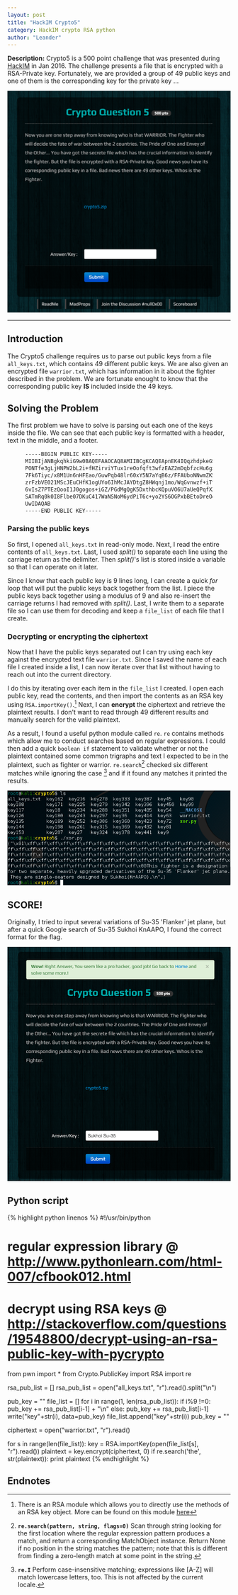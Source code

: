 ```yaml
---
layout: post
title: "HackIM Crypto5"
category: HackIM crypto RSA python
author: "Leander"
---
```

<strong>Description:</strong> Crypto5 is a 500 point challenge that was presented during [HackIM](https://ctf.nullcon.net/) in Jan 2016. The challenge presents a file that is encrypted with a RSA-Private key. Fortunately, we are provided a group of 49 public keys and one of them is the corresponding key for the private key ...

![intro](/images/2016-HackIM-intro.png)

<!--break-->

------

## Introduction

The Crypto5 challenge requires us to parse out public keys from a file ```all_keys.txt```, which contains 49 different public keys. We are also given an encrypted file ```warrior.txt```, which has information in it about the fighter described in the problem. We are fortunate enought to know that the corresponding public key <strong>IS</strong> included inside the 49 keys.

## Solving the Problem

The first problem we have to solve is parsing out each one of the keys inside the file. We can see that each public key is formatted with a header, text in the middle, and a footer.

<figure class="highlight"><pre><code class="language-text" data-lang="text">﻿-----BEGIN PUBLIC KEY-----
MIIBIjANBgkqhkiG9w0BAQEFAAOCAQ8AMIIBCgKCAQEApnEK4IQqzhdpkeGS5j8w
PONTfe3gLjHNPW2bL2i+fHZirviYTux1reOofqft3wfzEAZ2mDqbfzcHu6gxNkT4
7Fk6Tiyc/x8M1Un6nHFEao/GuwPqb48lr60xY5N7aYqB6z/FFAUboNNwmZK5DO+X
zrFzbVE021MScJEuCHfK1ogUYo6IhMcJAYDtgZ8HWqnj1mo/WqGvnwzf+iTtoKna
6vIsZ7PTEzQooI1J0gogos+iGZ/PGdMgQgK5DxthbcKQpuVO6U7aUeQPqfXZ89k6
SATmRq0k0I8Flbe07DKuC417WaNSNoM6ydPiT6c+yo2YS6OGPxbBEtoDreO4Jsxz
UwIDAQAB
-----END PUBLIC KEY-----</code></pre></figure>

### Parsing the public keys

So first, I opened ```all_keys.txt``` in read-only mode. Next, I read the entire contents of ```all_keys.txt```. Last, I used <em>split()</em> to separate each line using the carriage return as the delimiter. Then <em>split()</em>'s list is stored inside a variable so that I can operate on it later.

Since I know that each public key is 9 lines long, I can create a quick <em>for</em> loop that will put the public keys back together from the list. I piece the public keys back together using a modulus of 9 and also re-insert the carriage returns I had removed with <em>split()</em>. Last, I write them to a separate file so I can use them for decoding and keep a ```file_list``` of each file that I create.

### Decrypting or encrypting the ciphertext

Now that I have the public keys separated out I can try using each key against the encrypted text file ```warrior.txt```. Since I saved the name of each file I created inside a list, I can now iterate over that list without having to reach out into the current directory.

I do this by iterating over each item in the ```file_list``` I created. I open each public key, read the contents, and then import the contents as an RSA key using ```RSA.importKey()```.[^3] Next, I can <strong>encrypt</strong> the ciphertext and retrieve the plaintext results. I don't want to read through 49 different results and manually search for the valid plaintext.

As a result, I found a useful python module called ```re```. ```re``` contains methods which allow me to conduct searches based on regular expressions. I could then add a quick ```boolean if``` statement to validate whether or not the plaintext contained some common trigraphs and text I expected to be in the plaintext, such as fighter or warrior. ```re.search```[^1] checked six different matches while ignoring the case [^2] and if it found any matches it printed the results.

![solved](/images/2016-HackIM-solved.png)

## SCORE!

Originally, I tried to input several variations of Su-35 'Flanker' jet plane, but after a quick Google search of Su-35 Sukhoi KnAAPO, I found the correct format for the flag.

![solution](/images/2016-HackIM-solution.png)

## Python script

{% highlight python linenos %}
#!/usr/bin/python
# regular expression library @ http://www.pythonlearn.com/html-007/cfbook012.html
# decrypt using RSA keys @ http://stackoverflow.com/questions/19548800/decrypt-using-an-rsa-public-key-with-pycrypto
from pwn import *
from Crypto.PublicKey import RSA
import re

rsa_pub_list = []
rsa_pub_list = open("all_keys.txt", "r").read().split("\n")

pub_key = ""
file_list = []
for i in range(1, len(rsa_pub_list)):
    if i%9 !=0:
        pub_key += rsa_pub_list[i-1] + "\n"
    else:
        pub_key += rsa_pub_list[i-1]
        write("key"+str(i), data=pub_key)
        file_list.append("key"+str(i))
        pub_key = ""

ciphertext = open("warrior.txt", "r").read()

for s in range(len(file_list)):
    key = RSA.importKey(open(file_list[s], "r").read())
    plaintext = key.encrypt(ciphertext, 0)
    if re.search('the', str(plaintext)):
        print plaintext
{% endhighlight %}

## Endnotes

[^1]: <strong>```re.search(pattern, string, flags=0)```</strong> Scan through string looking for the first location where the regular expression pattern produces a match, and return a corresponding MatchObject instance. Return None if no position in the string matches the pattern; note that this is different from finding a zero-length match at some point in the string.

[^2]: <strong>```re.I```</strong> Perform case-insensitive matching; expressions like [A-Z] will match lowercase letters, too. This is not affected by the current locale.

[^3]: There is an RSA module which allows you to directly use the methods of an RSA key object. More can be found on this module [here](https://pythonhosted.org/pycrypto/Crypto.PublicKey.RSA-module.html)
